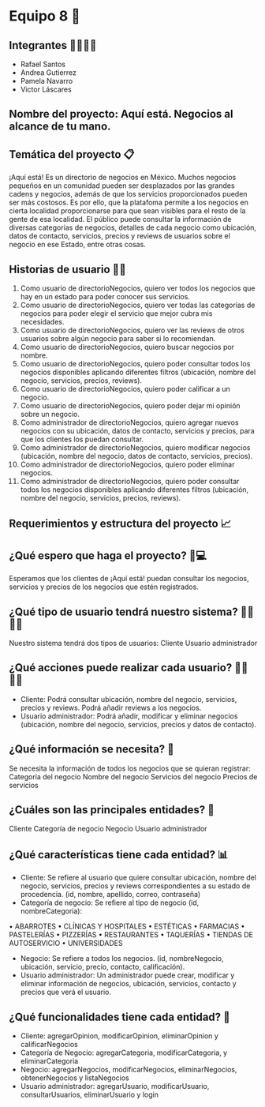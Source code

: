 # Equipo 8 🚀

## Integrantes 👨‍💻👩‍💻
- Rafael Santos
- Andrea Gutierrez
- Pamela Navarro
- Victor Láscares

## Nombre del proyecto: Aquí está. Negocios al alcance de tu mano.

## Temática del proyecto 📋
¡Aquí está! Es un directorio de negocios en México. 
Muchos negocios pequeños en un comunidad pueden ser desplazados por las grandes cadens y negocios, además de que los servicios proporcionados pueden ser más costosos. Es por ello, que la platafoma permite a los negocios en cierta localidad proporcionarse para que sean visibles para el resto de la gente de esa localidad. 
El público puede consultar la información de diversas categorías de negocios, detalles de cada negocio como ubicación, datos de contacto, servicios, precios y reviews de usuarios sobre el negocio en ese Estado, entre otras cosas.

## Historias de usuario 🧑👧
1. Como usuario de directorioNegocios, quiero ver todos los negocios que hay en un estado para poder conocer sus servicios.
2. Como usuario de directorioNegocios, quiero ver todas las categorías de negocios para poder elegir el servicio que mejor cubra mis necesidades.
3. Como usuario de directorioNegocios, quiero ver las reviews de otros usuarios sobre algún negocio para saber si lo recomiendan.
4. Como usuario de directorioNegocios, quiero buscar negocios por nombre.
5. Como usuario de directorioNegocios, quiero poder consultar todos los negocios disponibles aplicando diferentes filtros (ubicación, nombre del negocio, servicios, precios, reviews).
6. Como usuario de directorioNegocios, quiero poder calificar a un negocio.
7. Como usuario de directorioNegocios, quiero poder dejar mi opinión sobre un negocio.
8. Como administrador de directorioNegocios, quiero agregar nuevos negocios con su ubicación, datos de contacto, servicios y precios, para que los clientes los puedan consultar.
9. Como administrador de directorioNegocios, quiero modificar negocios (ubicación, nombre del negocio, datos de contacto, servicios, precios).
10. Como administrador de directorioNegocios, quiero poder eliminar negocios.
11. Como administrador de directorioNegocios, quiero poder consultar todos los negocios disponibles aplicando diferentes filtros (ubicación, nombre del negocio, servicios, precios, reviews).

## Requerimientos y estructura del proyecto 📈

## ¿Qué espero que haga el proyecto? 📲💻
Esperamos que los clientes de ¡Aquí está! puedan consultar los negocios, servicios y precios de los negocios que estén registrados.

## ¿Qué tipo de usuario tendrá nuestro sistema? 🕵️‍♀️🕵️‍♂️
Nuestro sistema tendrá dos tipos de usuarios:
Cliente
Usuario administrador

## ¿Qué acciones puede realizar cada usuario? 🙋‍♂️🙋‍♀️
- Cliente: Podrá consultar ubicación, nombre del negocio, servicios, precios y reviews.
Podrá añadir reviews a los negocios.
- Usuario administrador: Podrá añadir, modificar y eliminar negocios (ubicación, nombre del negocio, servicios, precios y datos de contacto).

## ¿Qué información se necesita? 💾
Se necesita la información de todos los negocios que se quieran registrar:
Categoría del negocio
Nombre del negocio
Servicios del negocio
Precios de servicios

## ¿Cuáles son las principales entidades? 📌
Cliente 
Categoría de negocio 
Negocio
Usuario administrador

## ¿Qué características tiene cada entidad? 📊
- Cliente: Se refiere al usuario que quiere consultar ubicación, nombre del negocio, servicios, precios y reviews correspondientes a su estado de procedencia. (id, nombre, apellido, correo, contraseña)
- Categoría de negocio: Se refiere al tipo de negocio (id, nombreCategoria): 

• ABARROTES
• CLÍNICAS Y HOSPITALES
• ESTÉTICAS
• FARMACIAS
• PASTELERÍAS
• PIZZERÍAS
• RESTAURANTES
• TAQUERÍAS
• TIENDAS DE AUTOSERVICIO
• UNIVERSIDADES
 

- Negocio: Se refiere a todos los negocios. (id, nombreNegocio, ubicación, servicio, precio, contacto, calificación).
- Usuario administrador: Un administrador puede crear, modificar y eliminar información de negocios, ubicación, servicios, contacto y precios que verá el usuario.

## ¿Qué funcionalidades tiene cada entidad? 📂
- Cliente: agregarOpinion, modificarOpinion, eliminarOpinion y calificarNegocios
- Categoría de Negocio: agregarCategoria, modificarCategoria, y eliminarCategoria
- Negocio: agregarNegocios, modificarNegocios, eliminarNegocios, obtenerNegocios y listaNegocios
- Usuario administrador: agregarUsuario, modificarUsuario, consultarUsuarios, eliminarUsuario y login

